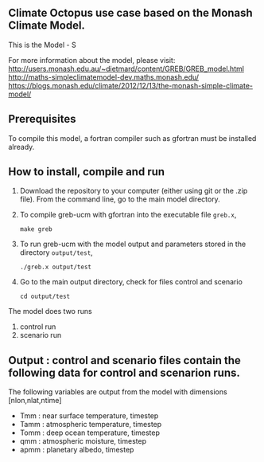 
## Climate Octopus use case based on the  Monash Climate Model.
This is the Model - S

For more information about the model, please visit:   
http://users.monash.edu.au/~dietmard/content/GREB/GREB_model.html   
http://maths-simpleclimatemodel-dev.maths.monash.edu/   
https://blogs.monash.edu/climate/2012/12/13/the-monash-simple-climate-model/

## Prerequisites

To compile this model, a fortran compiler such as gfortran must be installed already.

## How to install, compile and run

1. Download the repository to your computer (either using git or the .zip file).
From the command line, go to the main model directory.

2. To compile greb-ucm with gfortran into the executable file `greb.x`, 
    ```
    make greb 
    ```

3. To run greb-ucm with the model output and parameters stored in the directory `output/test`,
    ```
    ./greb.x output/test 
    ```

4. Go to the main output directory, check for files control and scenario
    ```
    cd output/test
    ```

The model does two runs 
1. control run
2. scenario run

## Output : control and scenario files contain the following data for control and scenarion runs.

The following variables are output from the model with dimensions [nlon,nlat,ntime]
- Tmm  : near surface temperature, timestep
- Tamm : atmospheric temperature, timestep
- Tomm : deep ocean temperature, timestep
- qmm  : atmospheric moisture, timestep 
- apmm : planetary albedo, timestep 

